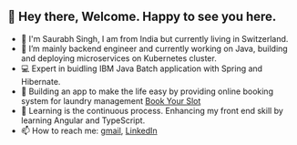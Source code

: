 ## 👋 Hey there, Welcome. Happy to see you here.
* 🧔 I'm Saurabh Singh, I am from India but currently living in Switzerland.
* 🔭 I’m mainly backend engineer and currently working on Java, building and deploying microservices on Kubernetes cluster.
* 💻 Expert in buidling IBM Java Batch application with Spring and Hibernate.
* 📰  Building an app to make the life easy by providing online booking system for laundry management [Book Your Slot](https://github.com/Saurabh-Singh-EC/Book_Your_Slot_Final)
* 🌱 Learning is the continuous process. Enhancing my front end skill by learning Angular and TypeScript.
* 📫 How to reach me: [gmail](saurabhsinghec1151@gmail.com), [LinkedIn](https://www.linkedin.com/in/saurabh-singh1151/)

<!---
Saurabh-Singh-EC/Saurabh-Singh-EC is a ✨ special ✨ repository because its `README.md` (this file) appears on your GitHub profile.
You can click the Preview link to take a look at your changes.
--->
